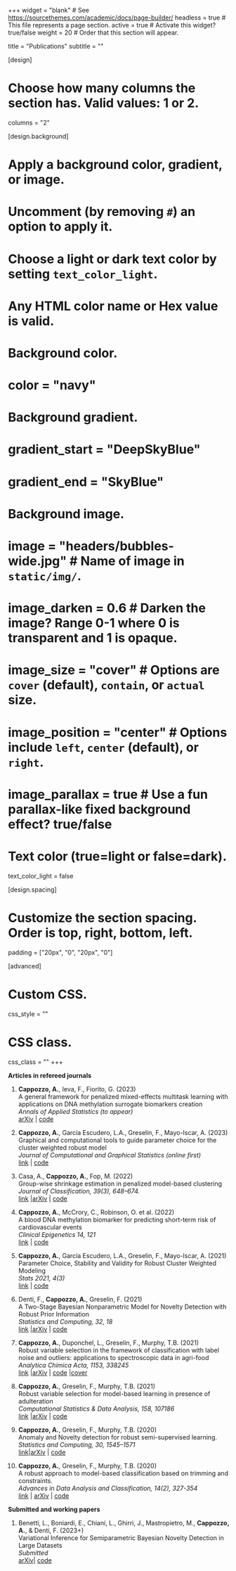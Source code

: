 +++
widget = "blank"  # See https://sourcethemes.com/academic/docs/page-builder/
headless = true  # This file represents a page section.
active = true  # Activate this widget? true/false
weight = 20  # Order that this section will appear.

title = "Publications"
subtitle = ""

[design]
  # Choose how many columns the section has. Valid values: 1 or 2.
  columns = "2"

[design.background]
  # Apply a background color, gradient, or image.
  #   Uncomment (by removing `#`) an option to apply it.
  #   Choose a light or dark text color by setting `text_color_light`.
  #   Any HTML color name or Hex value is valid.

  # Background color.
  # color = "navy"

  # Background gradient.
  # gradient_start = "DeepSkyBlue"
  # gradient_end = "SkyBlue"

  # Background image.
  # image = "headers/bubbles-wide.jpg"  # Name of image in `static/img/`.
  # image_darken = 0.6  # Darken the image? Range 0-1 where 0 is transparent and 1 is opaque.
  # image_size = "cover"  #  Options are `cover` (default), `contain`, or `actual` size.
  # image_position = "center"  # Options include `left`, `center` (default), or `right`.
  # image_parallax = true  # Use a fun parallax-like fixed background effect? true/false

  # Text color (true=light or false=dark).
  text_color_light = false

[design.spacing]
  # Customize the section spacing. Order is top, right, bottom, left.
  padding = ["20px", "0", "20px", "0"]

[advanced]
 # Custom CSS.
 css_style = ""

 # CSS class.
 css_class = ""
+++

**Articles in refereed journals**  
1. **Cappozzo, A.**, Ieva, F., Fiorito, G. (2023)  
A general framework for penalized mixed-effects multitask learning with applications on DNA methylation surrogate biomarkers creation   
*Annals of Applied Statistics (to appear)*   
[arXiv](https://arxiv.org/abs/2112.12719) | [code](https://github.com/AndreaCappozzo/emlmm)

1. **Cappozzo, A.**, García Escudero, L.A., Greselin, F., Mayo-Iscar, A. (2023)  
Graphical and computational tools to guide parameter choice for the cluster weighted robust model  
*Journal of Computational and Graphical Statistics (online first)*  
[link](https://www.tandfonline.com/doi/abs/10.1080/10618600.2022.2154218) | [code](https://github.com/AndreaCappozzo/CWRMmonitor)  

1. Casa, A., **Cappozzo, A.**, Fop, M. (2022)  
Group-wise shrinkage estimation in penalized model-based clustering   
*Journal of Classification, 39(3), 648–674.*   
[link](https://link.springer.com/article/10.1007/s00357-022-09421-z) |[arXiv](https://arxiv.org/abs/2105.07935) | [code](https://github.com/AndreaCappozzo/sparsemix)

1. **Cappozzo, A.**, McCrory, C., Robinson, O. et al. (2022)  
A blood DNA methylation biomarker for predicting short-term risk of cardiovascular events   
*Clinical Epigenetics 14, 121*   
[link](https://clinicalepigeneticsjournal.biomedcentral.com/articles/10.1186/s13148-022-01341-4) | [code](https://github.com/AndreaCappozzo/mixedelnet)

1. **Cappozzo, A.**, García Escudero, L.A., Greselin, F., Mayo-Iscar, A. (2021)  
Parameter Choice, Stability and Validity for Robust Cluster Weighted Modeling   
*Stats 2021, 4(3)*  
[link](https://www.mdpi.com/2571-905X/4/3/36) | [code](https://github.com/AndreaCappozzo/STATS-monitoring_CWRM)  

1. Denti, F., **Cappozzo, A.**, Greselin, F. (2021)  
A Two-Stage Bayesian Nonparametric Model for Novelty Detection with Robust Prior Information   
*Statistics and Computing, 32, 18*  
[link](https://link.springer.com/article/10.1007%2Fs11222-021-10017-7) |[arXiv](https://arxiv.org/abs/2006.09012) | [code](https://github.com/AndreaCappozzo/brand-public_repo)  

1. **Cappozzo, A.**, Duponchel, L., Greselin, F., Murphy, T.B. (2021)  
Robust variable selection in the framework of classification with label noise and outliers: applications to spectroscopic data in agri-food   
*Analytica Chimica Acta, 1153, 338245*   
[link](https://www.sciencedirect.com/science/article/abs/pii/S0003267021000714) |[arXiv](https://arxiv.org/abs/2010.10415) | [code](https://github.com/AndreaCappozzo/varselTBIC) |[cover](Outside-Front-Cover_2021_Analytica-Chimica-Acta.pdf) 

1. **Cappozzo, A.**, Greselin, F., Murphy, T.B. (2021)  
Robust variable selection for model-based learning
in presence of adulteration  
*Computational Statistics & Data Analysis, 158, 107186*   
[link](https://www.sciencedirect.com/science/article/abs/pii/S0167947321000207) |[arXiv](https://arxiv.org/abs/2007.14810) | [code](https://github.com/AndreaCappozzo/varselEMST)  

1. **Cappozzo, A.**, Greselin, F., Murphy, T.B. (2020)  
Anomaly and Novelty detection for robust semi-supervised learning.  
*Statistics and Computing, 30, 1545–1571*  
[link](https://link.springer.com/article/10.1007%2Fs11222-020-09959-1)|[arXiv](https://arxiv.org/abs/1911.08381) | [code](https://github.com/AndreaCappozzo/raedda)  

1. **Cappozzo, A.**, Greselin, F., Murphy, T.B. (2020)  
A robust approach to model-based classification based on trimming and constraints.  
*Advances in Data Analysis and Classification, 14(2), 327-354*   
[link](http://link.springer.com/10.1007/s11634-019-00371-w) | [arXiv](http://arxiv.org/abs/1904.06136) | [code](https://github.com/AndreaCappozzo/rupclass)

**Submitted and working papers**  
1. Benetti, L., Boniardi, E., Chiani, L., Ghirri, J., Mastropietro, M., **Cappozzo, A.**, & Denti, F. (2023+)    
Variational Inference for Semiparametric Bayesian Novelty Detection in Large Datasets         
*Submitted*  
[arXiv](https://arxiv.org/abs/2212.01865)| [code](https://github.com/JacopoGhirri/VarBRAND)


<!-- [Publications in monographs and refereed conference proceedings]({{< ref "/publications_full_list/index.md" >}}) -->

